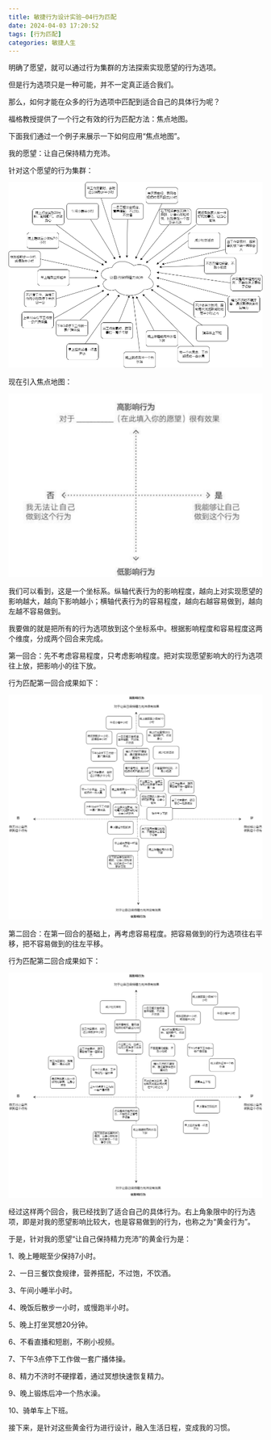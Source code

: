 ```yaml
---
title: 敏捷行为设计实验—04行为匹配
date: 2024-04-03 17:20:52
tags: [行为匹配]
categories: 敏捷人生
---
```

明确了愿望，就可以通过行为集群的方法探索实现愿望的行为选项。

但是行为选项只是一种可能，并不一定真正适合我们。

那么，如何才能在众多的行为选项中匹配到适合自己的具体行为呢？

福格教授提供了一个行之有效的行为匹配方法：焦点地图。

下面我们通过一个例子来展示一下如何应用“焦点地图”。

我的愿望：让自己保持精力充沛。

针对这个愿望的行为集群：

![](敏捷行为设计实验—04行为匹配/001.png)

现在引入焦点地图：

![](敏捷行为设计实验—04行为匹配/002.png)

我们可以看到，这是一个坐标系。纵轴代表行为的影响程度，越向上对实现愿望的影响越大，越向下影响越小；横轴代表行为的容易程度，越向右越容易做到，越向左越不容易做到。

我要做的就是把所有的行为选项放到这个坐标系中。根据影响程度和容易程度这两个维度，分成两个回合来完成。

第一回合：先不考虑容易程度，只考虑影响程度。把对实现愿望影响大的行为选项往上放，把影响小的往下放。

行为匹配第一回合成果如下：

![](敏捷行为设计实验—04行为匹配/003.png)

第二回合：在第一回合的基础上，再考虑容易程度。把容易做到的行为选项往右平移，把不容易做到的往左平移。

行为匹配第二回合成果如下：

![](敏捷行为设计实验—04行为匹配/004.png)

经过这样两个回合，我已经找到了适合自己的具体行为。右上角象限中的行为选项，即是对我的愿望影响比较大，也是容易做到的行为，也称之为“黄金行为”。

于是，针对我的愿望“让自己保持精力充沛”的黄金行为是：

1、晚上睡眠至少保持7小时。

2、一日三餐饮食规律，营养搭配，不过饱，不饮酒。

3、午间小睡半小时。

4、晚饭后散步一小时，或慢跑半小时。

5、晚上打坐冥想20分钟。

6、不看直播和短剧，不刷小视频。

7、下午3点停下工作做一套广播体操。

8、精力不济时不硬撑着，通过冥想快速恢复精力。

9、晚上锻炼后冲一个热水澡。

10、骑单车上下班。

接下来，是针对这些黄金行为进行设计，融入生活日程，变成我的习惯。